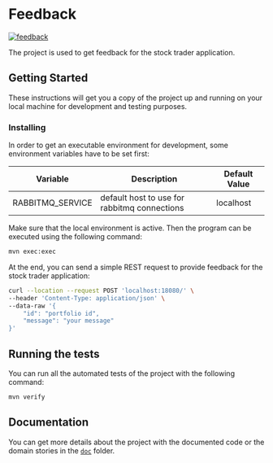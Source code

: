 # Feedback

[![feedback](https://github.com/whzinformatik/stocktrader/workflows/feedback/badge.svg)][feedback_actions]

The project is used to get feedback for the stock trader application.

## Getting Started

These instructions will get you a copy of the project up and running on your local machine for development and testing purposes.

### Installing

In order to get an executable environment for development, some environment variables have to be set first:

| Variable         | Description                                  | Default Value |
|------------------|----------------------------------------------|---------------|
| RABBITMQ_SERVICE | default host to use for rabbitmq connections | localhost     |

Make sure that the local environment is active. Then the program can be executed using the following command:

```bash
mvn exec:exec
```

At the end, you can send a simple REST request to provide feedback for the stock trader application:

```bash
curl --location --request POST 'localhost:18080/' \
--header 'Content-Type: application/json' \
--data-raw '{
    "id": "portfolio id",
    "message": "your message"
}'
```

## Running the tests

You can run all the automated tests of the project with the following command:

```bash
mvn verify
```

## Documentation

You can get more details about the project with the documented code or the domain stories in the [`doc`][documentation] folder.

[feedback_actions]: https://github.com/whzinformatik/stocktrader/actions?query=workflow%3Afeedback
[documentation]: ./doc
